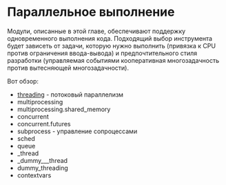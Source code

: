 # Параллельное выполнение

Модули, описанные в этой главе, обеспечивают поддержку одновременного выполнения кода. Подходящий выбор инструмента будет зависеть от задачи, которую нужно выполнить \(привязка к CPU против ограничения ввода-вывода\) и предпочтительного стиля разработки \(управляемая событиями кооперативная многозадачность против вытесняющей многозадачности\).

Вот обзор:

* [threading](threading/) - потоковый параллелизм
* multiprocessing
* multiprocessing.shared\_memory
* concurrent
* concurrent.futures
* subprocess - управление сопроцессами
* sched
* queue
* \_thread
* \_dummy_\__thread
* dummy\_threading
* contextvars

